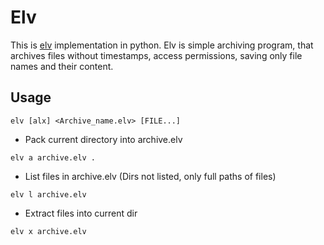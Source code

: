 # Elv

This is [elv](https://github.com/RustemB/elv) implementation in python.
Elv is simple archiving program, that archives files without timestamps, access permissions, saving only file names and their content.

## Usage

```elv [alx] <Archive_name.elv> [FILE...]```


*   Pack current directory into archive.elv
```
elv a archive.elv .
```

*   List files in archive.elv (Dirs not listed, only full paths of files)

```
elv l archive.elv
```

*   Extract files into current dir

```
elv x archive.elv
```
